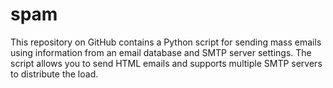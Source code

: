 # spam
This repository on GitHub contains a Python script for sending mass emails using information from an email database and SMTP server settings. The script allows you to send HTML emails and supports multiple SMTP servers to distribute the load.
